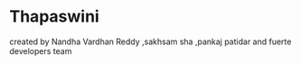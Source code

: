 # Thapaswini
created by Nandha Vardhan Reddy
,sakhsam sha
,pankaj patidar
and fuerte developers team

